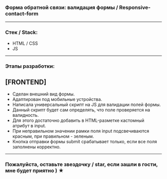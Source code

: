 
### Форма обратной связи: валидация формы / Responsive-contact-form

---

### Стек / Stack: 

* HTML / CSS
* JS

---

### Этапы разработки: 

## [FRONTEND] 

* Сделан внешний вид формы. 
* Адаптирован под мобильные устройства. 
* Написала универсальный скрипт на JS для валидации полей формы. 
* Данный скрипт будет сам определять, что поле проверяется на валидность. 
* Для этого достаточно добавить в HTML-разметке кастомный атрибут в input. 
* При неправильном значении рамки поля input подсвечиваются красным, при правильном - зеленым. 
* Кнопка отправки формы submit срабатывает только, если все поля заполнены корректно.

---

### Пожалуйста, оставьте звездочку / star, если зашли в гости, мне будет приятно ) ★
